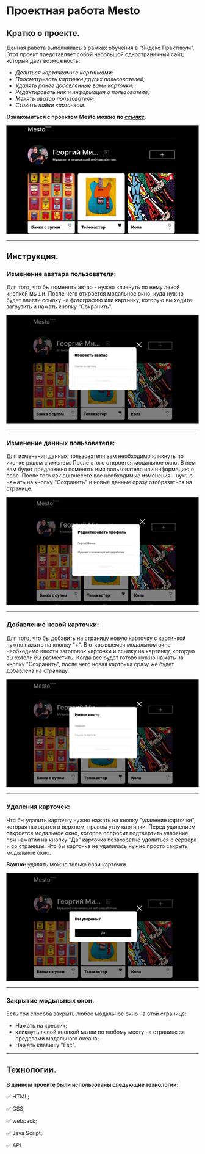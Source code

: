 # Проектная работа Mesto

## Кратко о проекте.

Данная работа выполнялась в рамках обучения в "Яндекс Практикум".
Этот проект представляет собой небольшой одностраничный сайт, который дает возможность:

* *Делиться карточками с картинками;*
* *Просматривать картинки других пользователей;*
* *Удалять ранее добавленные вами карточки;*
* *Редактировать ник и информация о пользователе;*
* *Менять аватар пользователя;*
* *Ставить лайки карточкам.*

**Ознакомиться с проектом Mesto можно по ***[ссылке](https://georgemikheev.github.io/mesto-project-ff/).*****

![Главная страница](./image-to-githab/page.png)

___

## Инструкция.

### Изменение аватара пользователя:

Для того, что бы поменять автар - нужно кликнуть по нему левой кнопкой  мыши. После чего откроется модальное окно, куда нужно будет ввести ссылку на фотографию или картинку, которую вы ходите загрузить и нажать кнопку "Сохранить".

![Попап аватара](./image-to-githab/popup-avatar.png)

___

### Изменение данных пользователя:

Для изменения данных пользователя вам необходимо кликнуть по иконке рядом с именем. После этого откроется модальное окно. В нем вам будет предложено поменять имя пользователя или информацию о себе. После того как вы внесете все необходимые изменения - нужно нажать на кнопку "Сохранить" и новые данные сразу отобразяться на странице.

![Попап профиля](./image-to-githab/popup-profile-info.png)

___

### Добавление новой карточки:

Для того, что бы добавить на страницу новую карточку с картинкой нужно нажать на кнопку "+". В открывшемся модальном окне необходимо ввести заголовок карточки и ссылку на картинку, которую вы хотели бы разместить. Когда все будет готово нужно нажать на кнопку "Сохранить", после чего новая карточка сразу же будет добавлена на страницу.

![Попап добавлен карточки](./image-to-githab/popup-add-card.png)

___

### Удаления карточек:

Что бы удалить карточку нужно нажать на кнопку "удаление карточки", которая находится в верхнем, правом углу картинки.
Перед удалением откроется модальное окно, которое попросит подтвертить улаоение, при нажатии на кнопку "Да" карточка безвозратно удалиться с сервера и со страницы. Что бы карточка не удалилась нужно просто закрыть модьльное окно.

**Важно:** удалять можно только свои карточки.

![Попап удаление карточки](./image-to-githab/popup-delete-card.png)

___

### Закрытие модьльных окон.

Есть три способа закрыть любое модальное окно на этой странице:
  
  * Нажать на крестик;
  * кликнуть левой кнопкой мыши по любому месту на странице за пределами модального океана;
  * Нажать клавишу "Esc".
  
___

## Технологии.

**В данном проекте были использованы следующие технологии:**

:white_check_mark: HTML;

:white_check_mark: CSS;

:white_check_mark: webpack;

:white_check_mark: Java Script;

:white_check_mark: API.
